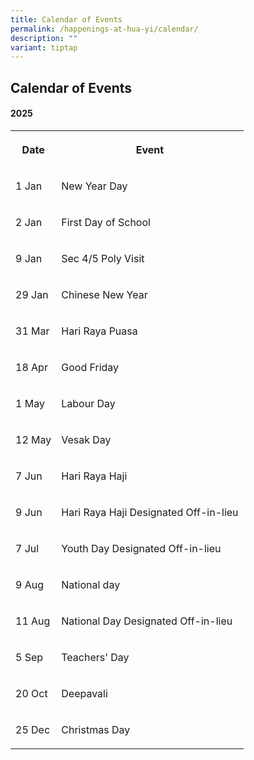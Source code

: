 ```yaml
---
title: Calendar of Events
permalink: /happenings-at-hua-yi/calendar/
description: ""
variant: tiptap
---
```

<h2>Calendar of Events</h2>
<h4>2025</h4>
<table style="minWidth: 50px">
<colgroup>
<col>
<col>
</colgroup>
<tbody>
<tr>
<th rowspan="1" colspan="1">
<p>Date</p>
</th>
<th rowspan="1" colspan="1">
<p>Event</p>
</th>
</tr>
<tr>
<td rowspan="1" colspan="1">
<p>1 Jan</p>
</td>
<td rowspan="1" colspan="1">
<p>New Year Day</p>
</td>
</tr>
<tr>
<td rowspan="1" colspan="1">
<p>2 Jan</p>
</td>
<td rowspan="1" colspan="1">
<p>First Day of School</p>
</td>
</tr>
<tr>
<td rowspan="1" colspan="1">
<p>9 Jan</p>
</td>
<td rowspan="1" colspan="1">
<p>Sec 4/5 Poly Visit</p>
</td>
</tr>
<tr>
<td rowspan="1" colspan="1">
<p>29 Jan</p>
</td>
<td rowspan="1" colspan="1">
<p>Chinese New Year</p>
</td>
</tr>
<tr>
<td rowspan="1" colspan="1">
<p>31 Mar</p>
</td>
<td rowspan="1" colspan="1">
<p>Hari Raya Puasa</p>
</td>
</tr>
<tr>
<td rowspan="1" colspan="1">
<p>18 Apr</p>
</td>
<td rowspan="1" colspan="1">
<p>Good Friday</p>
</td>
</tr>
<tr>
<td rowspan="1" colspan="1">
<p>1 May</p>
</td>
<td rowspan="1" colspan="1">
<p>Labour Day</p>
</td>
</tr>
<tr>
<td rowspan="1" colspan="1">
<p>12 May</p>
</td>
<td rowspan="1" colspan="1">
<p>Vesak Day</p>
</td>
</tr>
<tr>
<td rowspan="1" colspan="1">
<p>7 Jun</p>
</td>
<td rowspan="1" colspan="1">
<p>Hari Raya Haji</p>
</td>
</tr>
<tr>
<td rowspan="1" colspan="1">
<p>9 Jun</p>
</td>
<td rowspan="1" colspan="1">
<p>Hari Raya Haji Designated Off-in-lieu</p>
</td>
</tr>
<tr>
<td rowspan="1" colspan="1">
<p>7 Jul</p>
</td>
<td rowspan="1" colspan="1">
<p>Youth Day Designated Off-in-lieu</p>
</td>
</tr>
<tr>
<td rowspan="1" colspan="1">
<p>9 Aug</p>
</td>
<td rowspan="1" colspan="1">
<p>National day</p>
</td>
</tr>
<tr>
<td rowspan="1" colspan="1">
<p>11 Aug</p>
</td>
<td rowspan="1" colspan="1">
<p>National Day Designated Off-in-lieu</p>
</td>
</tr>
<tr>
<td rowspan="1" colspan="1">
<p>5 Sep</p>
</td>
<td rowspan="1" colspan="1">
<p>Teachers' Day</p>
</td>
</tr>
<tr>
<td rowspan="1" colspan="1">
<p>20 Oct</p>
</td>
<td rowspan="1" colspan="1">
<p>Deepavali</p>
</td>
</tr>
<tr>
<td rowspan="1" colspan="1">
<p>25 Dec</p>
</td>
<td rowspan="1" colspan="1">
<p>Christmas Day</p>
</td>
</tr>
</tbody>
</table>
<p></p>
<p></p>